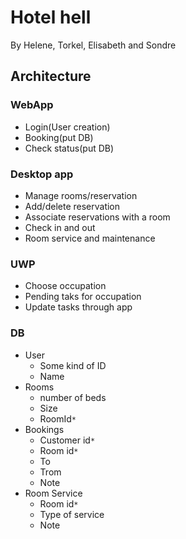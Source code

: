 # Hotel hell
By Helene, Torkel, Elisabeth and Sondre

## Architecture
### WebApp
* Login(User creation)
* Booking(put DB)
* Check status(put DB)
  
### Desktop app
* Manage rooms/reservation
* Add/delete reservation
* Associate reservations with a room
* Check in and out
* Room service and maintenance

### UWP
* Choose occupation
* Pending taks for occupation
* Update tasks through app

### DB
* User
  * Some kind of ID
  * Name
* Rooms
  * number of beds
  * Size
  * RoomId``*``
* Bookings
  * Customer id``*``
  * Room id``*``
  * To 
  * Trom 
  * Note
* Room Service
  * Room id``*``
  * Type of service
  * Note